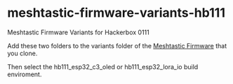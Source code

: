 # meshtastic-firmware-variants-hb111
Meshtastic Firmware Variants for Hackerbox 0111

Add these two folders to the variants folder of the [Meshtastic Firmware](https://github.com/meshtastic/firmware) that you clone.

Then select the hb111_esp32_c3_oled or hb111_esp32_lora_io build enviroment.
